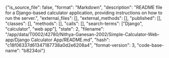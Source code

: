 {"is_source_file": false, "format": "Markdown", "description": "README file for a Django-based calculator application, providing instructions on how to run the server.", "external_files": [], "external_methods": [], "published": [], "classes": [], "methods": [], "calls": [], "search-terms": ["Django", "calculator", "web app"], "state": 2, "filename": "/app/data/T0002/42780/Nithya-Ganesan-2002/Simple-Calculator-Web-app/Django Calculator App/README.md", "hash": "c18f06337d61347187738a0d2e6208a4", "format-version": 3, "code-base-name": "b8234oi"}